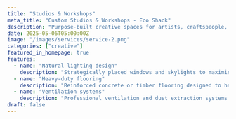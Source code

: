 ```yaml
---
title: "Studios & Workshops"
meta_title: "Custom Studios & Workshops - Eco Shack"
description: "Purpose-built creative spaces for artists, craftspeople, and hobbyists. Designed for optimal lighting, ventilation, and workflow."
date: 2025-05-06T05:00:00Z
image: "/images/services/service-2.png"
categories: ["creative"]
featured_in_homepage: true
features:
  - name: "Natural lighting design"
    description: "Strategically placed windows and skylights to maximise natural light for creative work."
  - name: "Heavy-duty flooring"
    description: "Reinforced concrete or timber flooring designed to handle heavy equipment and machinery."
  - name: "Ventilation systems"
    description: "Professional ventilation and dust extraction systems for safe working environments."
draft: false
---
```

